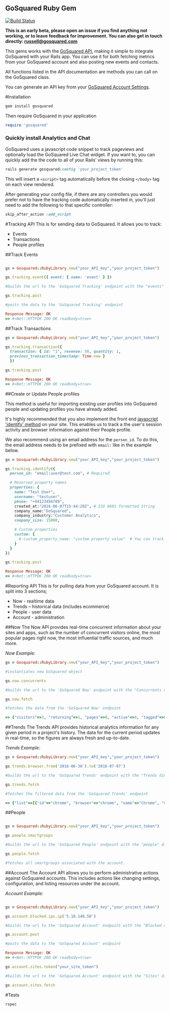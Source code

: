 ## GoSquared Ruby Gem

[![Build Status](https://travis-ci.org/gosquared/ruby-client.svg?branch=master)](https://travis-ci.org/gosquared/ruby-gem)

**This is an early beta, please open an issue if you find anything not working, or to leave feedback for improvement. You can also get in touch directly: russell@gosquared.com**

This gems works with the [GoSquared API](https://www.gosquared.com/docs/api/), making it simple to integrate GoSquared with your Rails app. You can use it for both fetching metrics from your GoSquared account and also posting new events and contacts.

All functions listed in the API documentation are methods you can call on the GoSquared class.

You can generate an API key from your [GoSquared Account Settings](https://www.gosquared.com/settings/api).


#Installation

```ruby
gem install gosquared
```

Then require GoSquared in your application

```ruby
require 'gosquared'
```

### Quickly install Analytics and Chat 

GoSquared uses a javascript code snippet to track pageviews and optionally load the GoSquared Live Chat widget.
If you want to, you can quickly add the the code to all of your Rails’ views by running this:

```ruby
rails generate gosquared:config 'your_project_token'
```

This will insert a `<script>` tag automatically before the closing `</body>` tag on each view rendered.

After generating your config file, if there are any controllers you would prefer not to have the tracking code automatically inserted in, you'll just need to add the following to that specific controller:

```ruby
skip_after_action :add_script
```

#Tracking API
This is for sending data to GoSquared. It allows you to track:
* Events
* Transactions
* People profiles

##Track Events
```ruby

gs = Gosquared::RubyLibrary.new("your_API_key","your_project_token")

gs.tracking.event({ event: { name: 'event' } })

#builds the url to the 'GoSquared Tracking' endpoint with the "events" dimension and an event to add to the events list

gs.tracking.post

#posts the data to the 'GoSquared Tracking' endpoint

Response Message: OK
=> #<Net::HTTPOK 200 OK readbody=true>

```

##Track Transactions

```ruby
gs = Gosquared::RubyLibrary.new("your_API_key","your_project_token")

gs.tracking.transaction({
  transaction: { id: "1", revenue: 50, quantity: 1,
  previous_transaction_timestamp: Time.new }
  })

gs.tracking.post

Response Message: OK
=> #<Net::HTTPOK 200 OK readbody=true>
```

##Create or Update People profiles

This method is useful for importing existing user profiles into GoSquared people and updating profiles you have already added.

It's highly recommended that you also implement the front end [javascript 'identify' method](https://www.gosquared.com/docs/api/javascript-tracking-code/identify-users) on your site. This enables us to track a the user's session activity and browser information against their People profile.

We also recommend using an email address for the `person_id`. To do this, the email address needs to be prefixed with `email:` like in the example below. 

```ruby
gs = Gosquared::RubyLibrary.new("your_API_key","your_project_token")

gs.tracking.identify({
  person_id: "email:user@test.com", # Required

  # Reserved property names
  properties: {
    name: "Test User",
    username: "testuser",
    phone: "+44123456789",
    created_at:"2016-06-07T15:44:20Z", # ISO 8601 formatted String
    company_name:"GoSquared",
    company_industry:"Customer Analytics",
    company_size: 15000,

    # Custom properties
    custom: {
      # custom_property_name: "custom property value"  # You can track as many custom properties as you like
    }
  }
})

gs.tracking.post

Response Message: OK
=> #<Net::HTTPOK 200 OK readbody=true>
```


#Reporting API
This is for pulling data from your GoSquared account. It is split into 3 sections;
* Now - realtime data
* Trends – historical data (includes ecommerce)
* People - user data
* Account - administration

##Now
The Now API provides real-time concurrent information about your sites and apps, such as the number of concurrent visitors online, the most popular pages right now, the most influential traffic sources, and much more.

_Now Example:_

```ruby
gs = Gosquared::RubyLibrary.new("your_API_key","your_project_token")

#instantiates new GoSquared object

gs.now.concurrents

#builds the url to the 'GoSquared Now' endpoint with the "Concurrents dimension"

gs.now.fetch

#fetches the data from the 'GoSquared Now' endpoint

=> {"visitors"=>3, "returning"=>1, "pages"=>0, "active"=>0, "tagged"=>0}
```

##Trends
The Trends API provides historical analytics information for any given period in a project's history. The data for the current period updates in real-time, so the figures are always fresh and up-to-date.

_Trends Example:_

```ruby
gs = Gosquared::RubyLibrary.new("your_API_key","your_project_token")

gs.trends.browser.from('2016-06-30').to('2016-07-07')

#builds the url to the 'GoSquared Trends' endpoint with the "Trends dimension" and date filters

gs.trends.fetch

#fetches the filtered data from the 'GoSquared Trends' endpoint

=> {"list"=>[{"id"=>"chrome", "browser"=>"chrome", "name"=>"Chrome", "metrics"=>{"visits"=>3}}], "cardinality"=>1, "dimension"=>"browser", "range"=>{"from"=>"2016-06-30T00:00:00+01:00", "to"=>"2016-07-07T23:59:59+01:00"}, "interval"=>"day"}

```

##People


```ruby

gs = Gosquared::RubyLibrary.new("your_API_key","your_project_token")

gs.people.smartgroups

#builds the url to the 'GoSquared People' endpoint with the "people" dimension.

gs.people.fetch

#fetches all smartgroups associated with the account.

```

##Account
The Account API allows you to perform administrative actions against GoSquared accounts. This includes actions like changing settings, configuration, and listing resources under the account.

_Account Example:_

```ruby

gs = Gosquared::RubyLibrary.new("your_API_key","your_project_token")

gs.account.blocked.ips.ip('5.10.148.50')

#builds the url to the 'GoSquared Account' endpoint with the "Blocked dimension" and ip address to add to the blocked list

gs.account.post

#posts the data to the 'GoSquared Account' endpoint

Response Message: OK
=> #<Net::HTTPOK 200 OK readbody=true>

gs.account.sites.token("your_site_token")

#builds the url to the 'GoSquared Account' endpoint with the "Sites" dimension and token you want to retrieve the site by.

gs.account.sites.fetch

```


#Tests

```ruby
rspec
```
